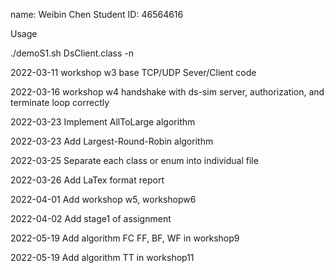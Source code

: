 name: Weibin Chen
Student ID: 46564616

Usage

./demoS1.sh DsClient.class -n




2022-03-11 workshop w3 base TCP/UDP Sever/Client code

2022-03-16 workshop w4 handshake with ds-sim server, authorization, and terminate loop correctly

2022-03-23 Implement AllToLarge algorithm

2022-03-23 Add Largest-Round-Robin algorithm

2022-03-25 Separate each class or enum into individual file

2022-03-26 Add LaTex format report

2022-04-01 Add workshop w5, workshopw6

2022-04-02 Add stage1 of assignment

2022-05-19 Add algorithm FC FF, BF, WF in workshop9

2022-05-19 Add algorithm TT in workshop11
